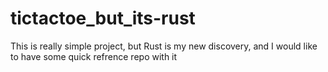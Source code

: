 # tictactoe_but_its-rust
This is really simple project, but Rust is my new discovery, and I would like to have some quick refrence repo with it 
